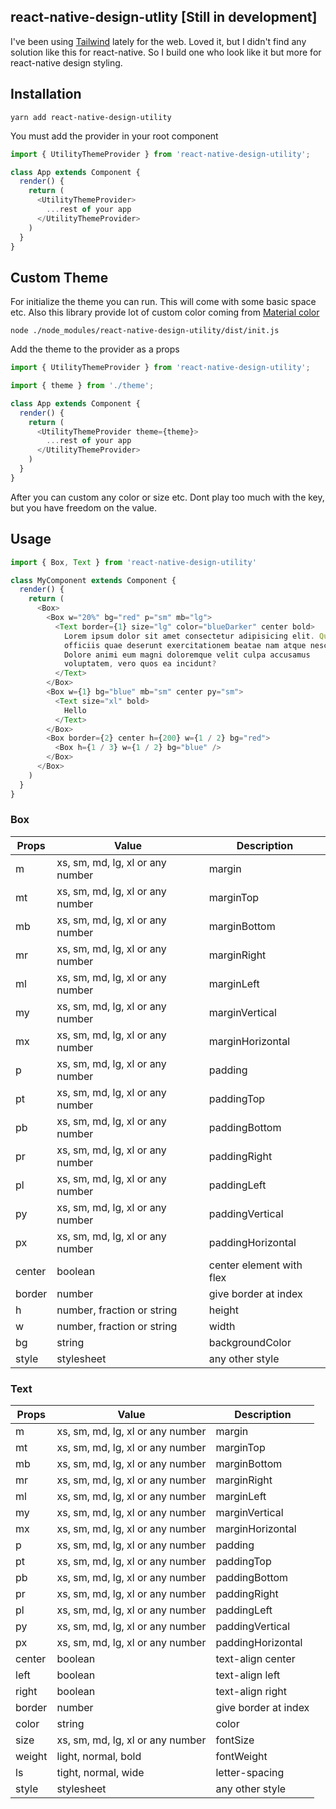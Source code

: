 ## react-native-design-utlity [Still in development]

I've been using [Tailwind](https://github.com/tailwindcss/tailwindcss) lately for the web. Loved it, but I didn't find any solution like this for react-native. So I build one who look like it but more for react-native design styling.

## Installation

```
yarn add react-native-design-utility
```

You must add the provider in your root component

```js
import { UtilityThemeProvider } from 'react-native-design-utility';

class App extends Component {
  render() {
    return (
      <UtilityThemeProvider>
        ...rest of your app
      </UtilityThemeProvider>
    )
  }
}
```

## Custom Theme

For initialize the theme you can run. This will come with some basic space etc. Also this library provide lot of custom color coming from [Material color ](https://www.materialpalette.com/colors)

```
node ./node_modules/react-native-design-utility/dist/init.js
```

Add the theme to the provider as a props

```js
import { UtilityThemeProvider } from 'react-native-design-utility';

import { theme } from './theme';

class App extends Component {
  render() {
    return (
      <UtilityThemeProvider theme={theme}>
        ...rest of your app
      </UtilityThemeProvider>
    )
  }
}
```

After you can custom any color or size etc. Dont play too much with the key, but you have freedom on the value.

## Usage

```js
import { Box, Text } from 'react-native-design-utility'

class MyComponent extends Component {
  render() {
    return (
      <Box>
        <Box w="20%" bg="red" p="sm" mb="lg">
          <Text border={1} size="lg" color="blueDarker" center bold>
            Lorem ipsum dolor sit amet consectetur adipisicing elit. Quo,
            officiis quae deserunt exercitationem beatae nam atque nesciunt.
            Dolore animi eum magni doloremque velit culpa accusamus
            voluptatem, vero quos ea incidunt?
          </Text>
        </Box>
        <Box w={1} bg="blue" mb="sm" center py="sm">
          <Text size="xl" bold>
            Hello
          </Text>
        </Box>
        <Box border={2} center h={200} w={1 / 2} bg="red">
          <Box h={1 / 3} w={1 / 2} bg="blue" />
        </Box>
      </Box>
    )
  }
}
```

### Box

| Props  | Value                            | Description              |
| ------ | -------------------------------- | ------------------------ |
| m      | xs, sm, md, lg, xl or any number | margin                   |
| mt     | xs, sm, md, lg, xl or any number | marginTop                |
| mb     | xs, sm, md, lg, xl or any number | marginBottom             |
| mr     | xs, sm, md, lg, xl or any number | marginRight              |
| ml     | xs, sm, md, lg, xl or any number | marginLeft               |
| my     | xs, sm, md, lg, xl or any number | marginVertical           |
| mx     | xs, sm, md, lg, xl or any number | marginHorizontal         |
| p      | xs, sm, md, lg, xl or any number | padding                  |
| pt     | xs, sm, md, lg, xl or any number | paddingTop               |
| pb     | xs, sm, md, lg, xl or any number | paddingBottom            |
| pr     | xs, sm, md, lg, xl or any number | paddingRight             |
| pl     | xs, sm, md, lg, xl or any number | paddingLeft              |
| py     | xs, sm, md, lg, xl or any number | paddingVertical          |
| px     | xs, sm, md, lg, xl or any number | paddingHorizontal        |
| center | boolean                          | center element with flex |
| border | number                           | give border at index     |
| h      | number, fraction or string       | height                   |
| w      | number, fraction or string       | width                    |
| bg     | string                           | backgroundColor          |
| style  | stylesheet                       | any other style          |

### Text

| Props  | Value                            | Description          |
| ------ | -------------------------------- | -------------------- |
| m      | xs, sm, md, lg, xl or any number | margin               |
| mt     | xs, sm, md, lg, xl or any number | marginTop            |
| mb     | xs, sm, md, lg, xl or any number | marginBottom         |
| mr     | xs, sm, md, lg, xl or any number | marginRight          |
| ml     | xs, sm, md, lg, xl or any number | marginLeft           |
| my     | xs, sm, md, lg, xl or any number | marginVertical       |
| mx     | xs, sm, md, lg, xl or any number | marginHorizontal     |
| p      | xs, sm, md, lg, xl or any number | padding              |
| pt     | xs, sm, md, lg, xl or any number | paddingTop           |
| pb     | xs, sm, md, lg, xl or any number | paddingBottom        |
| pr     | xs, sm, md, lg, xl or any number | paddingRight         |
| pl     | xs, sm, md, lg, xl or any number | paddingLeft          |
| py     | xs, sm, md, lg, xl or any number | paddingVertical      |
| px     | xs, sm, md, lg, xl or any number | paddingHorizontal    |
| center | boolean                          | text-align center    |
| left   | boolean                          | text-align left      |
| right  | boolean                          | text-align right     |
| border | number                           | give border at index |
| color  | string                           | color                |
| size   | xs, sm, md, lg, xl or any number | fontSize             |
| weight | light, normal, bold              | fontWeight           |
| ls     | tight, normal, wide              | letter-spacing       |
| style  | stylesheet                       | any other style      |